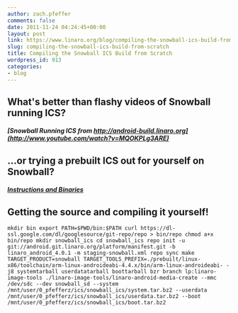 ```yaml
---
author: zach.pfeffer
comments: false
date: 2011-11-24 04:24:45+00:00
layout: post
link: https://www.linaro.org/blog/compiling-the-snowball-ics-build-from-scratch/
slug: compiling-the-snowball-ics-build-from-scratch
title: Compiling the Snowball ICS Build from Scratch
wordpress_id: 913
categories:
- blog
---
```


## What's better than flashy videos of Snowball running ICS?




##### [Snowball Running ICS from http://android-build.linaro.org](http://www.youtube.com/watch?v=MQOKPLg3ARE)

##### 



## ...or trying a prebuilt ICS out for yourself on Snowball?




##### [Instructions and Binaries](https://android-build.linaro.org/builds/~linaro-android/staging-snowball/#build=84)

##### 



## Getting the source and compiling it yourself!


`
mkdir bin
export PATH=$PWD/bin:$PATH
curl https://dl-ssl.google.com/dl/googlesource/git-repo/repo > bin/repo
chmod a+x bin/repo
mkdir snowball_ics
cd snowball_ics
repo init -u git://android.git.linaro.org/platform/manifest.git -b linaro_android_4.0.1 -m staging-snowball.xml
repo sync
make TARGET_PRODUCT=snowball TARGET_TOOLS_PREFIX=./prebuilt/linux-x86/toolchain/arm-linux-androideabi-4.4.x/bin/arm-linux-androideabi- -j8 systemtarball userdatatarball boottarball
bzr branch lp:linaro-image-tools
./linaro-image-tools/linaro-android-media-create --mmc /dev/sdc --dev snowball_sd --system /mnt/user/0_pfefferz/ics/snowball_ics/system.tar.bz2 --userdata /mnt/user/0_pfefferz/ics/snowball_ics/userdata.tar.bz2 --boot /mnt/user/0_pfefferz/ics/snowball_ics/boot.tar.bz2
`
